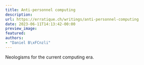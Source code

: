 ```yaml
---
title: Anti-personnel computing
description:
url: https://erratique.ch/writings/anti-personnel-computing
date: 2023-06-11T14:13:42-00:00
preview_image:
featured:
authors:
- "Daniel B\xFCnzli"
---
```


Neologisms for the current computing era.
